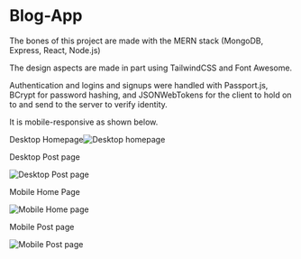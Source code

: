 # Blog-App
The bones of this project are made with the MERN stack (MongoDB, Express, React, Node.js)

The design aspects are made in part using TailwindCSS and Font Awesome.

Authentication and logins and signups were handled with Passport.js, BCrypt for password hashing, and JSONWebTokens for the client to hold on to and send to the server to verify identity.

It is mobile-responsive as shown below.

Desktop Homepage![Desktop homepage](https://i.imgur.com/lwltNVc.png)

Desktop Post page

![Desktop Post page](https://i.imgur.com/b8WLEoZ.png)

 Mobile Home Page
 
![Mobile Home page](https://i.imgur.com/G3TzIdc.png)

 Mobile Post page
 
![Mobile Post page](https://i.imgur.com/b7fPfc5.png)
